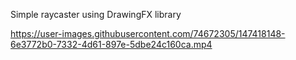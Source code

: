 Simple raycaster using DrawingFX library

https://user-images.githubusercontent.com/74672305/147418148-6e3772b0-7332-4d61-897e-5dbe24c160ca.mp4
